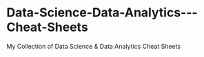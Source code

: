 # Data-Science-Data-Analytics---Cheat-Sheets
My Collection of Data Science &amp; Data Analytics Cheat Sheets
